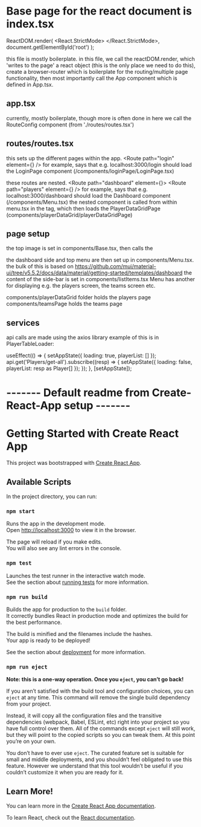 # Base page for the react document is index.tsx

ReactDOM.render(
  <React.StrictMode>
    <BrowserRouter>
      <App />
    </BrowserRouter>
  </React.StrictMode>,
  document.getElementById('root')
);

this file is mostly boilerplate. in this file, we call the reactDOM.render, which 'writes to the page' a react object (this is the only place we need to do this), create a browser-router which is boilerplate for the routing/multiple page functionality, then most importantly call the App component which is defined in App.tsx.

## app.tsx

currently, mostly boilerplate, though more is often done in here
we call the RouteConfig component (from './routes/routes.tsx')

## routes/routes.tsx

this sets up the different pages within the app. 
<Route path="login" element={<LoginPage />} />
for example, says that e.g. localhost:3000/login should load the LoginPage component (/components/loginPage/LoginPage.tsx)

these routes are nested. 
<Route path="dashboard" element={<Dashboard />}>
    <Route path="players" element={<PlayerDataGridPage />} />
</Route>
for example, says that e.g. localhost:3000/dashboard should load the Dashboard component (/components/Menu.tsx)
the nested component is called from within menu.tsx in the <Outlet/> tag, which then loads the PlayerDataGridPage (components/playerDataGrid/playerDataGridPage)

## page setup

the top image is set in components/Base.tsx, then calls the <Outlet/>

the dashboard side and top menu are then set up in components/Menu.tsx.
the bulk of this is based on https://github.com/mui/material-ui/tree/v5.5.2/docs/data/material/getting-started/templates/dashboard
the content of the side-bar is set in components/listItems.tsx
Menu has another <Outlet/> for displaying e.g. the players screen, the teams screen etc.

components/playerDataGrid folder holds the players page
components/teamsPage holds the teams page


## services

api calls are made using the axios library 
example of this is in PlayerTableLoader:

useEffect(() => {
    setAppState({ loading: true, playerList: [] });
    api.get('Players/get-all').subscribe((resp) => {
        setAppState({ loading: false, playerList: resp as Player[] });
      });
  }, [setAppState]);

# ------- Default readme from Create-React-App setup -------
# Getting Started with Create React App

This project was bootstrapped with [Create React App](https://github.com/facebook/create-react-app).

## Available Scripts

In the project directory, you can run:

### `npm start`

Runs the app in the development mode.\
Open [http://localhost:3000](http://localhost:3000) to view it in the browser.

The page will reload if you make edits.\
You will also see any lint errors in the console.

### `npm test`

Launches the test runner in the interactive watch mode.\
See the section about [running tests](https://facebook.github.io/create-react-app/docs/running-tests) for more information.

### `npm run build`

Builds the app for production to the `build` folder.\
It correctly bundles React in production mode and optimizes the build for the best performance.

The build is minified and the filenames include the hashes.\
Your app is ready to be deployed!

See the section about [deployment](https://facebook.github.io/create-react-app/docs/deployment) for more information.

### `npm run eject`

**Note: this is a one-way operation. Once you `eject`, you can’t go back!**

If you aren’t satisfied with the build tool and configuration choices, you can `eject` at any time. This command will remove the single build dependency from your project.

Instead, it will copy all the configuration files and the transitive dependencies (webpack, Babel, ESLint, etc) right into your project so you have full control over them. All of the commands except `eject` will still work, but they will point to the copied scripts so you can tweak them. At this point you’re on your own.

You don’t have to ever use `eject`. The curated feature set is suitable for small and middle deployments, and you shouldn’t feel obligated to use this feature. However we understand that this tool wouldn’t be useful if you couldn’t customize it when you are ready for it.

## Learn More!

You can learn more in the [Create React App documentation](https://facebook.github.io/create-react-app/docs/getting-started).

To learn React, check out the [React documentation](https://reactjs.org/).
